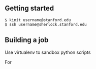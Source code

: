 ## Getting started

	$ kinit username@stanford.edu
	$ ssh username@sherlock.stanford.edu

## Building a job

Use virtualenv to sandbox python scripts

For 